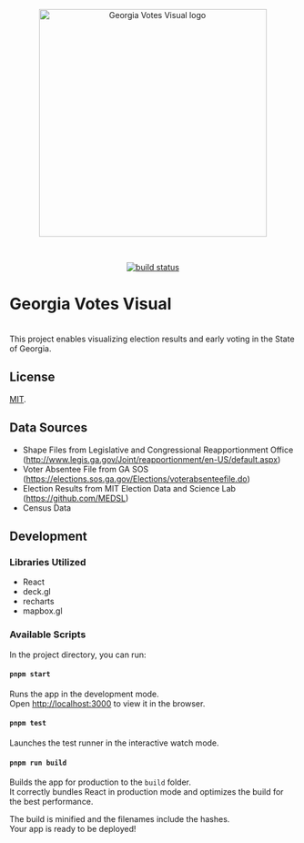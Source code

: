 <p align="center">
  <a href="https://georgiavotesvisual.com/" target="_blank" rel="noopener noreferrer">
  <img width="400" src="https://georgiavotesvisual.com/static/gavotes2.png" alt="Georgia Votes Visual logo">
  </a>
</p>
<br/>
<p align="center">
  <a href="https://github.com/asdfjkalsdfla/gavotesfrontend/actions/workflows/ci.yml"><img src="https://github.com/asdfjkalsdfla/gavotesfrontend/actions/workflows/ci.yml/badge.svg?branch=main" alt="build status"></a>
</p>

# Georgia Votes Visual
<br/>
This project enables visualizing election results and early voting in the State of Georgia. 


## License

[MIT](LICENSE).<br/>

## Data Sources
- Shape Files from  Legislative and Congressional Reapportionment Office (http://www.legis.ga.gov/Joint/reapportionment/en-US/default.aspx)
- Voter Absentee File from GA SOS (https://elections.sos.ga.gov/Elections/voterabsenteefile.do)
- Election Results from MIT Election Data and Science Lab (https://github.com/MEDSL)
- Census Data

## Development

### Libraries Utilized
- React
- deck.gl
- recharts
- mapbox.gl

### Available Scripts

In the project directory, you can run:

#### `pnpm start`

Runs the app in the development mode.<br>
Open [http://localhost:3000](http://localhost:3000) to view it in the browser.

#### `pnpm test`

Launches the test runner in the interactive watch mode.<br>

#### `pnpm run build`

Builds the app for production to the `build` folder.<br>
It correctly bundles React in production mode and optimizes the build for the best performance.

The build is minified and the filenames include the hashes.<br>
Your app is ready to be deployed!
